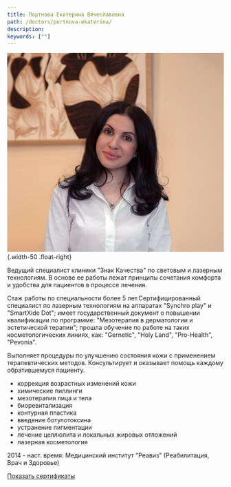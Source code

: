 ```yaml
---
title: Портнова Екатерина Вячеславовна
path: /doctors/portnova-ekaterina/
description:
keywords: [""]
---
```


![](./portnova-ekaterina.jpg){.width-50 .float-right}

Ведущий специалист клиники "Знак Качества" по световым и лазерным
технологиям. В основе ее работы лежат принципы сочетания комфорта и
удобства для пациентов в процессе лечения.

Стаж работы по специальности более 5 лет.Сертифицированный специалист по
лазерным технологиям на аппаратах "Synchro play" и "SmartXide Dot";
имеет государственный документ о повышении квалификации по программе:
"Мезотерапия в дерматологии и эстетической терапии"; прошла обучение
по работе на таких косметологических линиях, как: "Gernetic", "Holy
Land", "Pro-Health", "Pevonia".

Выполняет процедуры по улучшению состояния кожи с применением
терапевтических методов. Консультирует и оказывает помощь каждому
обратившемуся пациенту.

* коррекция возрастных изменений кожи
* химические пиллинги
* мезотерапия лица и тела
* биоревитализация
* контурная пластика
* введение ботулотоксина
* устранение пигментации
* лечение целлюлита и локальных жировых отложений
* лазерная косметология

2014 - наст. время: Медицинский институт "Реавиз" (Реабилитация, Врач и
Здоровье)

[Показать сертификаты](./portnova-ekaterina-certificates.pdf)
